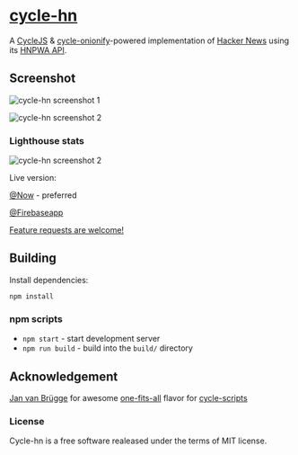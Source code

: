 

# [cycle-hn](https://github.com/usm4n/cycle-hn)

A [CycleJS](https://github.com/cyclejs/cyclejs) &
[cycle-onionify](https://github.com/staltz/cycle-onionify)-powered implementation of
[Hacker News](https://news.ycombinator.com) using its
[HNPWA API](https://github.com/tastejs/hacker-news-pwas/blob/master/docs/api.md).

## Screenshot

![cycle-hn screenshot 1](https://github.com/usm4n/cycle-hn/blob/master/screens/cycle-hn1.png)

![cycle-hn screenshot 2](https://github.com/usm4n/cycle-hn/blob/master/screens/cycle-hn2.png)

### Lighthouse stats
![cycle-hn screenshot 2](https://github.com/usm4n/cycle-hn/blob/master/screens/lighthouse.png)

Live version:

[@Now](https://build-mnrpnfoxlt.now.sh) - preferred

[@Firebaseapp](https://cyclejs-hn.firebaseapp.com)

[Feature requests are welcome!](https://github.com/usm4n/cycle-hn/issues/new)

## Building

Install dependencies:

```
npm install
```

### npm scripts

* `npm start` - start development server
* `npm run build` - build into the `build/` directory

## Acknowledgement
[Jan van Brügge](https://github.com/jvanbruegge) for awesome [one-fits-all](https://github.com/cyclejs-community/one-fits-all) flavor for [cycle-scripts](https://github.com/cyclejs-community/create-cycle-app)


### License
Cycle-hn is a free software realeased under the terms of MIT license.
